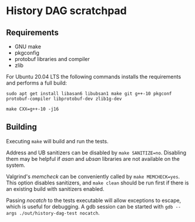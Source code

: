 # History DAG scratchpad

Requirements
------------

* GNU make
* pkgconfig
* protobuf libraries and compiler
* zlib

For Ubuntu 20.04 LTS the following commands installs the requirements and performs a full build:

`sudo apt get install libasan6 libubsan1 make git g++-10 pkgconf protobuf-compiler libprotobuf-dev zlib1g-dev`

`make CXX=g++-10 -j16`

Building
--------

Executing `make` will build and run the tests.

Address and UB sanitizers can be disabled by `make SANITIZE=no`. Disabling them may be helpful if *asan* and *ubsan* libraries are not available on the system.

Valgrind's *memcheck* can be conveniently called by `make MEMCHECK=yes`. This option disables sanitizers, and `make clean` should be run first if there is an existing build with sanitizers enabled.

Passing *nocatch* to the tests executable will allow exceptions to escape, which is useful for debugging. A gdb session can be started with `gdb --args ./out/history-dag-test nocatch`.
